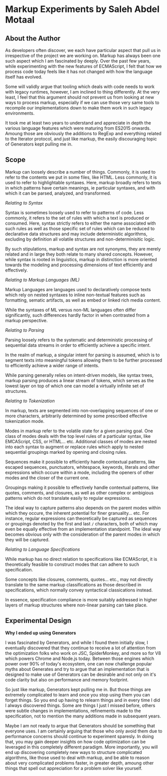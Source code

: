 # Markup Experiments by Saleh Abdel Motaal

## About the Author

As developers often discover, we each have particular aspect that pull us in irrespective of the project we are working on. Markup has always been one such aspect which I am fascinated by deeply. Over the past few years, while experimenting with the new features of ECMAScript, I felt that how we process code today feels like it has not changed with how the language itself has evolved.

Some will validly argue that tooling which deals with code needs to work with legacy runtimes, however, I am inclined to thing differently. At the very least, I feel that this argument should not prevent us from looking at new ways to process markup, especially if we can use those very same tools to recompile our implementations down to make them work in such legacy environments.

It took me at least two years to understand and appreciate in depth the various language features which were maturing from ES2015 onwards. Amoung those are obviously the additions to RegExp and everything related to the Iterator protocol, and just like markup, the easily discouraging topic of Generators kept pulling me in.

## Scope

Markup can loosely describe a number of things. Commonly, it is used to refer to the contents we put in some files, like HTML. Less commonly, it is used to refer to highlightable syntaxes. Here, markup broadly refers to texts in which patterns have certain meanings, ie particular syntaxes, and with which it can be parsed, analyzed, and transformed.

*Relating to Syntax*

Syntax is sometimes loosely used to refer to patterns of code. Less commonly, it refers to the set of rules with which a text is produced or consumed. Here, syntax strictly refers to either the name associated with such rules as well as those specific set of rules which can be reduced to declarative data structures and may include deterministic algorithms, excluding by definition all volatile structures and non-determinisitic logic.

By such stipulations, markup and syntax are not synonyms, they are merely related and in large they both relate to many shared concepts. However, while syntax is rooted in linguistics, markup in distinction is more oriented towards the modeling and processing dimensions of text efficiently and effectively.

*Relating to Markup Languages (ML)*

Markup Languages are languages used to declaratively compose texts which rely on nested syntaxes to inline non-textual features such as formatting, sematic artifacts, as well as embed or linked rich media content.

While the syntaxes of ML versus non-ML languages often differ significantly, such differences hardly factor in when contrasted from a markup perspective.

*Relating to Parsing*

Parsing loosely refers to the systematic and deterministic processing of sequential data streams in order to efficiently achieve a specific intent.

In the realm of markup, a singular intent for parsing is assumed, which is to segment texts into meaningful tokens allowing them to be further processed to efficiently achieve a wider range of intents.

While parsing generally relies on intent-driven models, like syntax trees, markup parsing produces a linear stream of tokens, which serves as the lowest layer on top of which one can model a virtually infinite set of structures.

*Relating to Tokenization*

In markup, texts are segmented into non-overlapping sequences of one or more characters, arbitrarily determined by some prescribed effective tokenization mode.

Modes in markup refer to the volatile state for a given parsing goal. One class of modes deals with the top level rules of a particular syntax, like EMCAScript, CSS, or HTML… etc. Additional classes of modes are nested into each syntax to augment or replace rules which apply to nested sequential groupings marked by opening and closing rules.

Sequences make it possible to efficiently handle contextual patterns, like escaped sequences, punctuators, whitespace, keywords, literals and other expressions which occure within a mode, including the openers of other modes and the closer of the current one.

Groupings making it possible to effectively handle contextual patterns, like quotes, comments, and closures, as well as other complex or ambigious patterns which do not translate easily to regular expressions.

The ideal way to capture patterns also depends on the parent modes within which they occure, the inherent potential for finer granuality... etc. For instance, regular expressions can theoretically be captured as sequences or groupings denoted by the first and last `/` characters, both of which may even be equally effective from an implementation standpoint. The ideal way becomes obvious only with the consideration of the parent modes in which they will be captured.

*Relating to Language Specifications*

While markup has no direct relation to specifications like ECMAScript, it is theoretically feasible to construct modes that can adhere to such specification.

Some concepts like closures, comments, quotes… etc., may not directly translate to the same markup classifications as those described in specifications, which normally convey syntactical classications instead.

In essence, specification compliance is more suitably addressed in higher layers of markup structures where non-linear parsing can take place.

## Experimental Design

**Why I ended up using Generators**

I was fascinated by Generators, and while I found them initially slow, I eventually discovered that they continue to receive a lot of attention from the optimization folks who work on JSC, SpiderMonkey, and more so for V8 which powers Chrome and Node.js today. Between those engines which power over 90% of today's ecosystem, one can now challenge popular myths about Generates and try to argue that an implementation that is designed to make use of Generators can be desirable and not only on it's code clarity but also on performance and memory footprint.

So just like markup, Generators kept pulling me in. But those things are extremely complicated to learn and once you stop using them you can forget things. So you end up having to relearn things and in every time I did I always discovered things. Some are things I just I missed before, others were subtle changes in implementations, refinements made to the specification, not to mention the many additions made in subsequent years.

Maybe I am not ready to argue that Generators should be something that everyone uses. I am certainly arguing that those who only avoid them due to performance concerns should continue to experiment sparesly. In doing that, you may gain deeper insights on how code optimization can be leveraged in this completely different paradigm. More importantly, you will end up discovering completely new ways to structure complicated algorithms, like those used to deal with markup, and be able to reason about very complicated problems faster, in greater depth, amoung other things that spell out appreciation for a problem solver like yourself.
